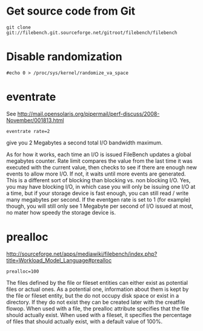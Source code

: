# Get source code from Git

    git clone git://filebench.git.sourceforge.net/gitroot/filebench/filebench 

# Disable randomization

    #echo 0 > /proc/sys/kernel/randomize_va_space

# eventrate
See
http://mail.opensolaris.org/pipermail/perf-discuss/2008-November/001813.html

	eventrate rate=2

give you 2 Megabytes a second total I/O bandwidth maximum.

As for how it works, each time an I/O is issued FileBench updates  a global
megabytes counter. Rate limit compares the value from the  last time it was
executed with the current value, then checks to see  if there are enough new
events to allow more I/O. If not, it waits  until more events are generated.
This is a different sort of blocking  than blocking vs. non blocking I/O. Yes,
you may have blocking I/O, in  which case you will only be issuing one I/O at a
time, but if your  storage device is fast enough, you can still read / write
many  megabytes per second. If the eventgen rate is set to 1 (for example)
though, you will still only see 1 Megabyte per second of I/O issued at  most,
no mater how speedy the storage device is.

# prealloc
http://sourceforge.net/apps/mediawiki/filebench/index.php?title=Workload_Model_Language#prealloc

	prealloc=100

The files defined by the file or fileset entities can either exist as potential
files or actual ones. As a potential one, information about them is kept by the
file or fileset entity, but the do not occupy disk space or exist in a
directory. If they do not exist they can be created later with the creatfile
flowop. When used with a file, the prealloc attribute specifies that the file
should actually exist. When used with a fileset, it specifies the percentage of
files that should actually exist, with a default value of 100%. 
